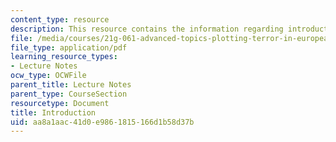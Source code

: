 ```yaml
---
content_type: resource
description: This resource contains the information regarding introduction.
file: /media/courses/21g-061-advanced-topics-plotting-terror-in-european-culture-spring-2004/aa8a1aac41d0e9861815166d1b58d37b_MIT21G_061S04_introduction.pdf
file_type: application/pdf
learning_resource_types:
- Lecture Notes
ocw_type: OCWFile
parent_title: Lecture Notes
parent_type: CourseSection
resourcetype: Document
title: Introduction
uid: aa8a1aac-41d0-e986-1815-166d1b58d37b
---
```

